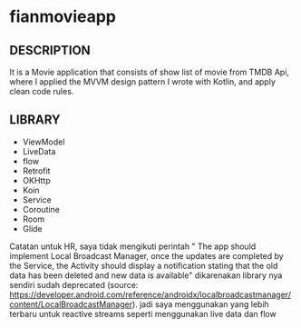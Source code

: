 # fianmovieapp

## DESCRIPTION
It is a Movie application that consists of show list of movie from TMDB Api, where I applied the MVVM design pattern I wrote with Kotlin, and apply clean code rules.

## LIBRARY
- ViewModel
- LiveData
- flow
- Retrofit
- OKHttp
- Koin
- Service
- Coroutine
- Room
- Glide

Catatan untuk HR, saya tidak mengikuti perintah " The app should implement Local Broadcast Manager, once the updates are
completed by the Service, the Activity should display a notification stating that the
old data has been deleted and new data is available" dikarenakan library nya sendiri sudah deprecated (source: https://developer.android.com/reference/androidx/localbroadcastmanager/content/LocalBroadcastManager). jadi saya menggunakan yang lebih terbaru untuk reactive streams seperti menggunakan live data dan flow
